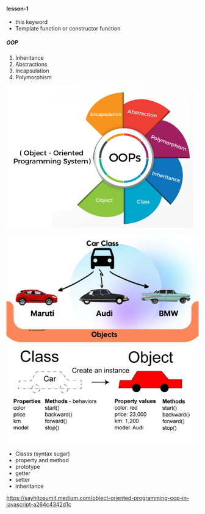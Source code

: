 #### lesson-1

- this keyword
- Template function or constructor function


##### OOP 



1. Inheritance
2. Abstractions
3. Incapsulation
4. Polymorphism

![alt text](image.png)

![alt text](image-1.png)
![alt text](image-2.png)

- Classs (syntax sugar)
- property and method
- prototype
- getter 
- setter
- inheritance

https://sayhitosumit.medium.com/object-oriented-programming-oop-in-javascript-a264c4342d1c
